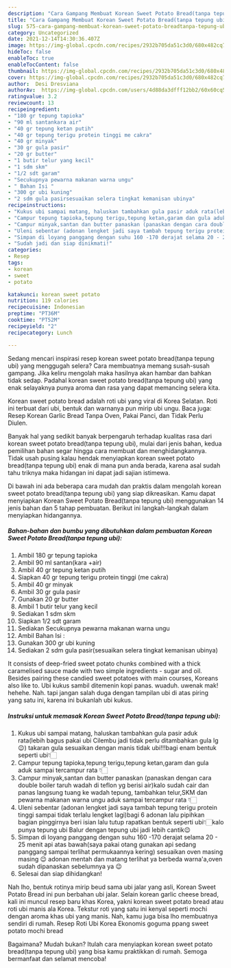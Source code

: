```yaml
---
description: "Cara Gampang Membuat Korean Sweet Potato Bread(tanpa tepung ubi), Bikin Ngiler"
title: "Cara Gampang Membuat Korean Sweet Potato Bread(tanpa tepung ubi), Bikin Ngiler"
slug: 575-cara-gampang-membuat-korean-sweet-potato-breadtanpa-tepung-ubi-bikin-ngiler
category: Uncategorized
date: 2021-12-14T14:30:36.407Z
image: https://img-global.cpcdn.com/recipes/2932b705da51c3d0/680x482cq70/korean-sweet-potato-breadtanpa-tepung-ubi-foto-resep-utama.jpg
hideToc: false
enableToc: true
enableTocContent: false
thumbnail: https://img-global.cpcdn.com/recipes/2932b705da51c3d0/680x482cq70/korean-sweet-potato-breadtanpa-tepung-ubi-foto-resep-utama.jpg
cover: https://img-global.cpcdn.com/recipes/2932b705da51c3d0/680x482cq70/korean-sweet-potato-breadtanpa-tepung-ubi-foto-resep-utama.jpg
author:  Desi Dresviana
authorAv:  https://img-global.cpcdn.com/users/4d88da3dfff12bb2/60x60cq50/avatar.jpg
ratingvalue: 3.2
reviewcount: 13
recipeingredient:
- "180 gr tepung tapioka"
- "90 ml santankara air"
- "40 gr tepung ketan putih"
- "40 gr tepung terigu protein tinggi me cakra"
- "40 gr minyak"
- "30 gr gula pasir"
- "20 gr butter"
- "1 butir telur yang kecil"
- "1 sdm skm"
- "1/2 sdt garam"
- "Secukupnya pewarna makanan warna ungu"
- " Bahan Isi "
- "300 gr ubi kuning"
- "2 sdm gula pasirsesuaikan selera tingkat kemanisan ubinya"
recipeinstructions:
- "Kukus ubi sampai matang, haluskan tambahkan gula pasir aduk rata(lebih bagus pakai ubi Cilembu jadi tidak perlu ditambahkan gula lg😉) takaran gula sesuaikan dengan manis tidak ubi!!!bagi enam bentuk seperti ubi👇🏻"
- "Campur tepung tapioka,tepung terigu,tepung ketan,garam dan gula aduk sampai tercampur rata 👇🏻"
- "Campur minyak,santan dan butter panaskan (panaskan dengan cara double boiler taruh wadah di teflon yg berisi air)kalo sudah cair dan panas langsung tuang ke wadah tepung, tambahkan telur,SKM dan pewarna makanan warna ungu aduk sampai tercampur rata 👇🏻"
- "Uleni sebentar (adonan lengket jadi saya tambah tepung terigu protein tinggi sampai tidak terlalu lengket lagi)bagi 6 adonan lalu pipihkan bagian pinggirnya beri isian lalu tutup rapatkan bentuk seperti ubi👇🏻kalo punya tepung ubi Balur dengan tepung ubi jadi lebih cantik😉"
- "Simpan di loyang panggang dengan suhu 160 -170 derajat selama 20 - 25 menit api atas bawah(saya pakai otang gunakan api sedang panggang sampai terlihat permukaannya kering) sesuaikan oven masing masing 😉 adonan mentah dan matang terlihat ya berbeda warna&#39;a,oven sudah dipanaskan sebelumnya ya 😉"
- "Sudah jadi dan siap dinikmati!"
categories:
- Resep
tags:
- korean
- sweet
- potato

katakunci: korean sweet potato 
nutrition: 119 calories
recipecuisine: Indonesian
preptime: "PT36M"
cooktime: "PT52M"
recipeyield: "2"
recipecategory: Lunch

---
```



Sedang mencari inspirasi resep korean sweet potato bread(tanpa tepung ubi) yang menggugah selera? Cara membuatnya memang susah-susah gampang. Jika keliru mengolah maka hasilnya akan hambar dan bahkan tidak sedap. Padahal korean sweet potato bread(tanpa tepung ubi) yang enak selayaknya punya aroma dan rasa yang dapat memancing selera kita.


Korean sweet potato bread adalah roti ubi yang viral di Korea Selatan. Roti ini terbuat dari ubi, bentuk dan warnanya pun mirip ubi ungu. Baca juga: Resep Korean Garlic Bread Tanpa Oven, Pakai Panci, dan Tidak Perlu Diulen.

Banyak hal yang sedikit banyak berpengaruh terhadap kualitas rasa dari korean sweet potato bread(tanpa tepung ubi), mulai dari jenis bahan, kedua pemilihan bahan segar hingga cara membuat dan menghidangkannya. Tidak usah pusing kalau hendak menyiapkan korean sweet potato bread(tanpa tepung ubi) enak di mana pun anda berada, karena asal sudah tahu triknya maka hidangan ini dapat jadi sajian istimewa.


Di bawah ini ada beberapa cara mudah dan praktis dalam mengolah korean sweet potato bread(tanpa tepung ubi) yang siap dikreasikan. Kamu dapat menyiapkan Korean Sweet Potato Bread(tanpa tepung ubi) menggunakan 14 jenis bahan dan 5 tahap pembuatan. Berikut ini langkah-langkah dalam menyiapkan hidangannya.

<!--inarticleads1-->

##### Bahan-bahan dan bumbu yang dibutuhkan dalam pembuatan Korean Sweet Potato Bread(tanpa tepung ubi):

1. Ambil 180 gr tepung tapioka
1. Ambil 90 ml santan(kara +air)
1. Ambil 40 gr tepung ketan putih
1. Siapkan 40 gr tepung terigu protein tinggi (me cakra)
1. Ambil 40 gr minyak
1. Ambil 30 gr gula pasir
1. Gunakan 20 gr butter
1. Ambil 1 butir telur yang kecil
1. Sediakan 1 sdm skm
1. Siapkan 1/2 sdt garam
1. Sediakan Secukupnya pewarna makanan warna ungu
1. Ambil  Bahan Isi :
1. Gunakan 300 gr ubi kuning
1. Sediakan 2 sdm gula pasir(sesuaikan selera tingkat kemanisan ubinya)


It consists of deep-fried sweet potato chunks combined with a thick caramelised sauce made with two simple ingredients - sugar and oil. Besides pairing these candied sweet potatoes with main courses, Koreans also like to. Ubi kukus sambil ditemenin kopi panas. wuaduh. uwenak mak! hehehe. Nah. tapi jangan salah duga dengan tampilan ubi di atas piring yang satu ini, karena ini bukanlah ubi kukus. 

<!--inarticleads2-->

##### Instruksi untuk memasak Korean Sweet Potato Bread(tanpa tepung ubi):

1. Kukus ubi sampai matang, haluskan tambahkan gula pasir aduk rata(lebih bagus pakai ubi Cilembu jadi tidak perlu ditambahkan gula lg😉) takaran gula sesuaikan dengan manis tidak ubi!!!bagi enam bentuk seperti ubi👇🏻
1. Campur tepung tapioka,tepung terigu,tepung ketan,garam dan gula aduk sampai tercampur rata 👇🏻
1. Campur minyak,santan dan butter panaskan (panaskan dengan cara double boiler taruh wadah di teflon yg berisi air)kalo sudah cair dan panas langsung tuang ke wadah tepung, tambahkan telur,SKM dan pewarna makanan warna ungu aduk sampai tercampur rata 👇🏻
1. Uleni sebentar (adonan lengket jadi saya tambah tepung terigu protein tinggi sampai tidak terlalu lengket lagi)bagi 6 adonan lalu pipihkan bagian pinggirnya beri isian lalu tutup rapatkan bentuk seperti ubi👇🏻kalo punya tepung ubi Balur dengan tepung ubi jadi lebih cantik😉
1. Simpan di loyang panggang dengan suhu 160 -170 derajat selama 20 - 25 menit api atas bawah(saya pakai otang gunakan api sedang panggang sampai terlihat permukaannya kering) sesuaikan oven masing masing 😉 adonan mentah dan matang terlihat ya berbeda warna&#39;a,oven sudah dipanaskan sebelumnya ya 😉
1. Selesai dan siap dihidangkan!

Nah lho, bentuk rotinya mirip beud sama ubi jalar yang asli, Korean Sweet Potato Bread ini pun berbahan ubi jalar. Selain korean garlic cheese bread, kali ini muncul resep baru khas Korea, yakni korean sweet potato bread atau roti ubi manis ala Korea. Tekstur roti yang satu ini kenyal seperti mochi dengan aroma khas ubi yang manis. Nah, kamu juga bisa lho membuatnya sendiri di rumah. Resep Roti Ubi Korea Ekonomis goguma ppang sweet potato mochi bread 

Bagaimana? Mudah bukan? Itulah cara menyiapkan korean sweet potato bread(tanpa tepung ubi) yang bisa kamu praktikkan di rumah. Semoga bermanfaat dan selamat mencoba!
